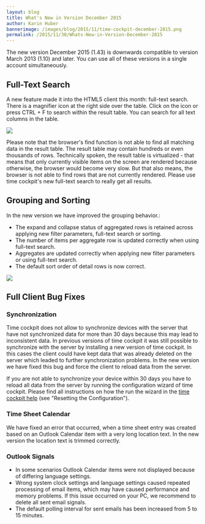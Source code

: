 ```yaml
---
layout: blog
title: What's New in Version December 2015
author: Karin Huber
bannerimage: /images/blog/2015/11/time-cockpit-december-2015.png
permalink: /2015/11/30/Whats-New-in-Version-December-2015
---
```


<p xmlns="http://www.w3.org/1999/xhtml">The new version December 2015 (1.43) is downwards compatible to version March 2013 (1.10) and later. You can use all of these versions in a single account simultaneously.</p><h2 xmlns="http://www.w3.org/1999/xhtml">Full-Text Search</h2><p xmlns="http://www.w3.org/1999/xhtml">A new feature made it into the HTML5 client this month: full-text search. There is a magnifier icon at the right side over the table. Click on the icon or press CTRL + F to search within the result table. You can search for all text columns in the table.</p><p xmlns="http://www.w3.org/1999/xhtml">
  <img src="{{site.baseurl}}/images/blog/2015/11/full-text-search.gif" />
</p><p xmlns="http://www.w3.org/1999/xhtml">Please note that the browser's find function is not able to find all matching data in the result table. The result table may contain hundreds or even thousands of rows. Technically spoken, the result table is virtualized - that means that only currently visible items on the screen are rendered because otherwise, the browser would become very slow. But that also means, the browser is not able to find rows that are not currently rendered. Please use time cockpit's new full-text search to really get all results.</p><h2 xmlns="http://www.w3.org/1999/xhtml">Grouping and Sorting</h2><p xmlns="http://www.w3.org/1999/xhtml">In the new version we have improved the grouping behavior.:</p><ul xmlns="http://www.w3.org/1999/xhtml">
  <li>The expand and collapse status of aggregated rows is retained across applying new filter parameters, full-text search or sorting.</li>
  <li>The number of items per aggregate row is updated correctly when using full-text search.</li>
  <li>Aggregates are updated correctly when applying new filter parameters or using full-text search.</li>
  <li>The default sort order of detail rows is now correct.</li>
</ul><p xmlns="http://www.w3.org/1999/xhtml">
  <img src="{{site.baseurl}}/images/blog/2015/11/grouping.png" />
</p><h2 xmlns="http://www.w3.org/1999/xhtml">Full Client Bug Fixes</h2><h3 xmlns="http://www.w3.org/1999/xhtml">Synchronization</h3><p xmlns="http://www.w3.org/1999/xhtml">Time cockpit does not allow to synchronize devices with the server that have not synchronized data for more than 30 days because this may lead to inconsistent data. In previous versions of time cockpit it was still possible to synchronize with the server by installing a new version of time cockpit. In this cases the client could have kept data that was already deleted on the server which leaded to further synchronization problems. In the new version we have fixed this bug and force the client to reload data from the server.</p><p xmlns="http://www.w3.org/1999/xhtml">If you are not able to synchronize your device within 30 days you have to reload all data from the server by running the configuration wizard of time cockpit. Please find all instructions on how the run the wizard in the <a href="https://help.timecockpit.com/?topic=html/252608c7-8762-4745-ad68-b495fbf0a17f.htm" target="_blank">time cockpit help</a> (see "Resetting the Configuration").</p><h3 xmlns="http://www.w3.org/1999/xhtml">Time Sheet Calendar</h3><p xmlns="http://www.w3.org/1999/xhtml">We have fixed an error that occurred, when a time sheet entry was created based on an Outlook Calendar item with a very long location text. In the new version the location text is trimmed correctly.<br /></p><h3 xmlns="http://www.w3.org/1999/xhtml">Outlook Signals</h3><ul xmlns="http://www.w3.org/1999/xhtml">
  <li>In some scenarios Outlook Calendar items were not displayed because of differing language settings.</li>
  <li>Wrong system clock settings and language settings caused repeated processing of email items, which may have caused performance and memory problems. If this issue occurred on your PC, we recommend to delete all sent email signals.</li>
  <li>The default polling interval for sent emails has been increased from 5 to 15 minutes.</li>
</ul>